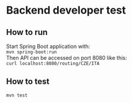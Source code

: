 # Backend developer test

## How to run
Start Spring Boot application with:  
```mvn spring-boot:run```  
Then API can be accessed on port 8080 like this:  
```curl localhost:8080/routing/CZE/ITA```  

## How to test
```mvn test```
